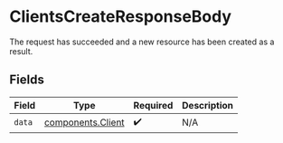 # ClientsCreateResponseBody

The request has succeeded and a new resource has been created as a result.


## Fields

| Field                                                  | Type                                                   | Required                                               | Description                                            |
| ------------------------------------------------------ | ------------------------------------------------------ | ------------------------------------------------------ | ------------------------------------------------------ |
| `data`                                                 | [components.Client](../../models/components/client.md) | :heavy_check_mark:                                     | N/A                                                    |